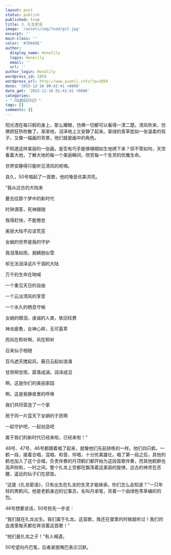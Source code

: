 ```yaml
---
layout: post
status: publish
published: true
title: 3、扎龙密语
image: '/assets/img/load/git.jpg'
excerpt: ''
main-class: ''
color: '#7D669E'
author:
  display_name: Honolily
  login: Honolily
  email: ''
  url: ''
author_login: Honolily
wordpress_id: 2859
wordpress_url: http://www.yuanli.info/?p=2859
date: '2015-12-16 09:42:41 +0800'
date_gmt: '2015-12-16 01:42:41 +0800'
categories:
- "《仙鹤回归记》"
tags: []
comments: []
---
```

阳光洒在每只鹤的身上，那么耀眼，仿佛一切都可以看得一清二楚。清风吹来，仿佛把狂热吹散了。渐渐地，沼泽地上又安静了起来。翠绿的青草犹如一张温柔的毯子，又像一幅画的背景，他们就是画中的角色。

不知道这样美丽的一张画，是否有巧手能够栩栩如生地绣下来？但不管如何，天空看着大地，了解大地的每一个美丽瞬间，欣赏每一个生灵的优雅生命。

世界安静得只能听见清风的呢喃。

良久，50号唱起了一首歌，他的嗓音优美洪亮。

&ldquo;我从远古的大陆来

要去往那个梦中的新时代

时钟滴答，死神跟随

我得赶快，不能倦怠

美丽大陆不应该荒芜

女娲的世界是我的守护

我泪落如雨，我鳞脱似雪

却无法润泽这片干涸的大陆

万千的生命在呐喊

一个重见天日的自由

一个云淡清风的享受

一个永久的栖息守候

女娲的眼泪，虔诚的人类，依旧枉费

神龙疲惫，女神心碎，无可荟萃

而风在聆听啊，风在聆听

召来仙子相随

百鸟遮天搅起风，蔽日云起如浪涌

甘雨啊甘雨，霖落成湖，润泽成沼

啊，这是你们的美丽家园

啊，这是我静夜里的呼唤

我们共同营造了一个家

居于同一片蓝天下女娲的子民啊

一起守护吧，一起创造吧

属于我们的新时代已经来啦，已经来啦！&rdquo;

48号、47号、46号都跟着唱了起来，就像他们先前排练的一样。他们四只鹤，一鹤一段，接着合唱，混唱、和音、伴唱，十分优美雄壮。唱了第一段之后，其他的鹤也加入了这个合唱，负责伴奏的丹顶鹤们都开始为这段首歌伴奏，而其他鹤群也高声附和，一时之间，整个扎龙上空都在飘荡着这美丽的旋律。远古的神灵在苏醒，遥远的仙子们在颔首。

&ldquo;这是《扎龙密语》，只有出生在扎龙的生灵才能继承。你们怎么会知道？&rdquo;一只年轻的男鹤问。他是老鹤身边的记事员，名叫丹承笔，背着一个由绿色苇草编织的包。

48号想要说话，50号抢先一步说：

&ldquo;我们就在扎龙出生。我们属于扎龙。这首歌，我还在蛋里的时候就听过！我们的血液里每天都在奔流着这首歌！&rdquo;

&ldquo;他们是扎龙之子！&rdquo;有人喊道。

50号望向丹巴笔，后者紧抿嘴巴表示沉默。

